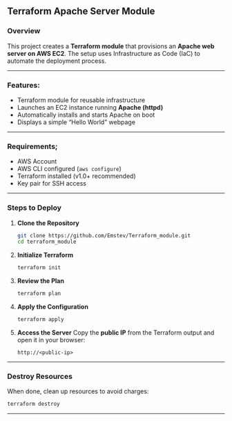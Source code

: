 ## Terraform Apache Server Module

### Overview

This project creates a **Terraform module** that provisions an **Apache web server on AWS EC2**.
The setup uses Infrastructure as Code (IaC) to automate the deployment process.

---

### Features:

* Terraform module for reusable infrastructure
* Launches an EC2 instance running **Apache (httpd)**
* Automatically installs and starts Apache on boot
* Displays a simple “Hello World” webpage

---

### Requirements;

* AWS Account
* AWS CLI configured (`aws configure`)
* Terraform installed (v1.0+ recommended)
* Key pair for SSH access

---

### Steps to Deploy

1. **Clone the Repository**

   ```bash
   git clone https://github.com/Emstev/Terraform_module.git
   cd terraform_module
   ```

2. **Initialize Terraform**

   ```bash
   terraform init
   ```

3. **Review the Plan**

   ```bash
   terraform plan
   ```

4. **Apply the Configuration**

   ```bash
   terraform apply
   ```

5. **Access the Server**
   Copy the **public IP** from the Terraform output and open it in your browser:

   ```
   http://<public-ip>
   ```

---

### Destroy Resources

When done, clean up resources to avoid charges:

```bash
terraform destroy
```

---


